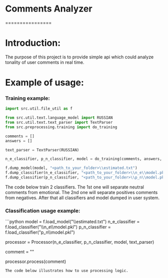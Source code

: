 <h1>Comments Analyzer</h1>
================
<h1>Introduction:</h1>
<p>The purpose of this project is to provide simple api which could analyze tonality of user comments in real time.</p>
<h1>Example of usage:</h1>

<h3>Training example:</h3>

```python
import src.util.file_util as f

from src.util.text.language_model import RUSSIAN
from src.util.text.text_parser import TextParser
from src.preprocessing.training import do_training

comments = []
answers = []

text_parser = TextParser(RUSSIAN)

n_e_classifier, p_n_classifier, model = do_training(comments, answers, text_parser, 1000)

f.dump_model(model, "<path_to_your_folder>\\estimated.txt")
f.dump_classifier(n_e_classifier, "<path_to_your_folder>\\n_e\\model.pkl")
f.dump_classifier(p_n_classifier, "<path_to_your_folder>\\p_n\\model.pkl")
```
The code below train 2 classifiers. The 1st one will separate neutral comments from emotional. The 2nd one will separate positives comments from negatives. After that all classifiers and model dumped in user system.

<h3>Classification usage example:</h3>
```python
model = f.load_model("<path_to_your_folder>\\estimated.txt")
n_e_classifier = f.load_classifier("<path_to_your_folder>\\n_e\\model.pkl")
p_n_classifier = f.load_classifier("<path_to_your_folder>p_n\\model.pkl")

processor = Processor(n_e_classifier, p_n_classifier, model, text_parser)

comment = ""

processor.process(comment)
```
The code below illustrates how to use processing logic.
